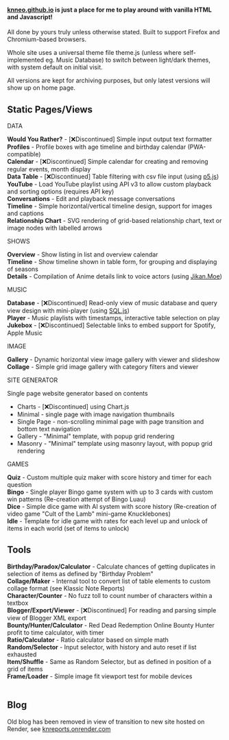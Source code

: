 #### [knneo.github.io](https://knneo.github.io/) is just a place for me to play around with vanilla HTML and Javascript!

All done by yours truly unless otherwise stated. Built to support Firefox and Chromium-based browsers.

Whole site uses a universal theme file theme.js (unless where self-implemented eg. Music Database) to switch between light/dark themes, with system default on initial visit.

All versions are kept for archiving purposes, but only latest versions will show up on home page.

Static Pages/Views
---
DATA

**Would You Rather?** - [❌Discontinued] Simple input output text formatter<br/>
**Profiles** - Profile boxes with age timeline and birthday calendar (PWA-compatible)<br/>
**Calendar** - [❌Discontinued] Simple calendar for creating and removing regular events, month display<br/>
**Data Table** - [❌Discontinued] Table filtering with csv file input (using [p5.js](https://p5.js/))<br/>
**YouTube** - Load YouTube playlist using API v3 to allow custom playback and sorting options (requires API key)<br/>
**Conversations** - Edit and playback message conversations<br/>
**Timeline** - Simple horizontal/vertical timeline design, support for images and captions<br/>
**Relationship Chart** - SVG rendering of grid-based relationship chart, text or image nodes with labelled arrows<br/>

SHOWS

**Overview** - Show listing in list and overview calendar<br/>
**Timeline** - Show timeline shown in table form, for grouping and displaying of seasons<br/>
**Details** - Compilation of Anime details link to voice actors (using [Jikan.Moe](https://jikan.moe/))<br/>

MUSIC

**Database** - [❌Discontinued] Read-only view of music database and query view design with mini-player (using [SQL.js](https://sql.js.org/))<br/>
**Player** - Music playlists with timestamps, interactive table selection on play<br/>
**Jukebox** - [❌Discontinued] Selectable links to embed support for Spotify, Apple Music<br/>

IMAGE

**Gallery** - Dynamic horizontal view image gallery with viewer and slideshow<br/>
**Collage** - Simple grid image gallery with category filters and viewer<br/>


SITE GENERATOR

Single page website generator based on contents<br/>
<!-- start -->
* Charts - [❌Discontinued] using Chart.js<br/>
* Minimal - single page with image navigation thumbnails<br/>
* Single Page - non-scrolling minimal page with page transition and bottom text navigation<br/>
* Gallery - "Minimal" template, with popup grid rendering<br/>
* Masonry - "Minimal" template using masonry layout, with popup grid rendering<br/>
<!-- end -->

GAMES

**Quiz** - Custom multiple quiz maker with score history and timer for each question<br/>
**Bingo** - Single player Bingo game system with up to 3 cards with custom win patterns (Re-creation attempt of Bingo Luau)<br/>
**Dice** - Simple dice game with AI system with score history (Re-creation of video game "Cult of the Lamb" mini-game Knucklebones)<br/>
**Idle** - Template for idle game with rates for each level up and unlock of items in each world (set of items to unlock)<br/>

Tools
---
**Birthday/Paradox/Calculator** - Calculate chances of getting duplicates in selection of items as defined by "Birthday Problem"<br/>
**Collage/Maker** - Internal tool to convert list of table elements to custom collage format (see Klassic Note Reports)<br/>
**Character/Counter** - No fuzz toll to count number of characters within a textbox<br/>
**Blogger/Export/Viewer** - [❌Discontinued] For reading and parsing simple view of Blogger XML export<br/>
**Bounty/Hunter/Calculator** - Red Dead Redemption Online Bounty Hunter profit to time calculator, with timer<br/>
**Ratio/Calculator** - Ratio calculator based on simple math<br/>
**Random/Selector** - Input selector, with history and auto reset if list exhausted<br/>
**Item/Shuffle** - Same as Random Selector, but as defined in position of a grid of items<br/>
**Frame/Loader** - Simple image fit viewport test for mobile devices<br/><br/>

Blog
---
Old blog has been removed in view of transition to new site hosted on Render, see [knreports.onrender.com](https://knreports.onrender.com/)